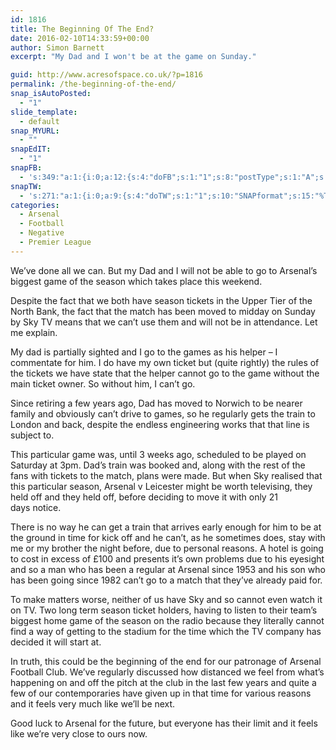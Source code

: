 ```yaml
---
id: 1816
title: The Beginning Of The End?
date: 2016-02-10T14:33:59+00:00
author: Simon Barnett
excerpt: "My Dad and I won't be at the game on Sunday."

guid: http://www.acresofspace.co.uk/?p=1816
permalink: /the-beginning-of-the-end/
snap_isAutoPosted:
  - "1"
slide_template:
  - default
snap_MYURL:
  - ""
snapEdIT:
  - "1"
snapFB:
  - 's:349:"a:1:{i:0;a:12:{s:4:"doFB";s:1:"1";s:8:"postType";s:1:"A";s:10:"AttachPost";s:1:"2";s:10:"SNAPformat";s:7:"%TITLE%";s:9:"isAutoImg";s:1:"A";s:8:"imgToUse";s:0:"";s:9:"isAutoURL";s:1:"A";s:8:"urlToUse";s:0:"";s:11:"isPrePosted";s:1:"1";s:8:"isPosted";s:1:"1";s:4:"pgID";s:32:"152182394833573_1064460993605704";s:5:"pDate";s:19:"2016-02-10 14:34:09";}}";'
snapTW:
  - 's:271:"a:1:{i:0;a:9:{s:4:"doTW";s:1:"1";s:10:"SNAPformat";s:15:"%TITLE% - %URL%";s:8:"attchImg";s:1:"0";s:9:"isAutoImg";s:1:"A";s:8:"imgToUse";s:0:"";s:11:"isPrePosted";s:1:"1";s:8:"isPosted";s:1:"1";s:4:"pgID";s:18:"697428362562838528";s:5:"pDate";s:19:"2016-02-10 14:34:11";}}";'
categories:
  - Arsenal
  - Football
  - Negative
  - Premier League
---
```

We&#8217;ve done all we can. But my Dad and I will not be able to go to Arsenal&#8217;s biggest game of the season which takes place this weekend.

Despite the fact that we both have season tickets in the Upper Tier of the North Bank, the fact that the match has been moved to midday on Sunday by Sky TV means that we can&#8217;t use them and will not be in attendance. Let me explain.

My dad is partially sighted and I go to the games as his helper &#8211; I commentate for him. I do have my own ticket but (quite rightly) the rules of the tickets we have state that the helper cannot go to the game without the main ticket owner. So without him, I can&#8217;t go.

Since retiring a few years ago, Dad has moved to Norwich to be nearer family and obviously can&#8217;t drive to games, so he regularly gets the train to London and back, despite the endless engineering works that that line is subject to.

This particular game was, until 3 weeks ago, scheduled to be played on Saturday at 3pm. Dad&#8217;s train was booked and, along with the rest of the fans with tickets to the match, plans were made. But when Sky realised that this particular season, Arsenal v Leicester might be worth televising, they held off and they held off, before deciding to move it with only 21 days notice.

There is no way he can get a train that arrives early enough for him to be at the ground in time for kick off and he can&#8217;t, as he sometimes does, stay with me or my brother the night before, due to personal reasons. A hotel is going to cost in excess of £100 and presents it&#8217;s own problems due to his eyesight and so a man who has been a regular at Arsenal since 1953 and his son who has been going since 1982 can&#8217;t go to a match that they&#8217;ve already paid for.

To make matters worse, neither of us have Sky and so cannot even watch it on TV. Two long term season ticket holders, having to listen to their team&#8217;s biggest home game of the season on the radio because they literally cannot find a way of getting to the stadium for the time which the TV company has decided it will start at.

In truth, this could be the beginning of the end for our patronage of Arsenal Football Club. We&#8217;ve regularly discussed how distanced we feel from what&#8217;s happening on and off the pitch at the club in the last few years and quite a few of our contemporaries have given up in that time for various reasons and it feels very much like we&#8217;ll be next.

Good luck to Arsenal for the future, but everyone has their limit and it feels like we&#8217;re very close to ours now.
